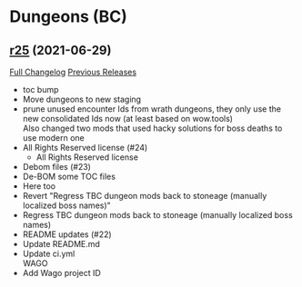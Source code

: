 # <DBM> Dungeons (BC)

## [r25](https://github.com/DeadlyBossMods/DBM-Dungeons/tree/r25) (2021-06-29)
[Full Changelog](https://github.com/DeadlyBossMods/DBM-Dungeons/compare/r24...r25) [Previous Releases](https://github.com/DeadlyBossMods/DBM-Dungeons/releases)

- toc bump  
- Move dungeons to new staging  
- prune unused encounter Ids from wrath dungeons, they only use the new consolidated Ids now (at least based on wow.tools)  
    Also changed two mods that used hacky solutions for boss deaths to use modern one  
- All Rights Reserved license (#24)  
    * All Rights Reserved license  
- Debom files (#23)  
- De-BOM some TOC files  
- Here too  
- Revert "Regress TBC dungeon mods back to stoneage (manually localized boss names)"  
- Regress TBC dungeon mods back to stoneage (manually localized boss names)  
- README updates (#22)  
- Update README.md  
- Update ci.yml  
    WAGO  
- Add Wago project ID  
